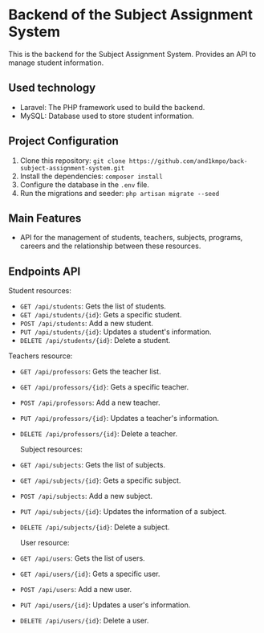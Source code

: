 # Backend of the Subject Assignment System

This is the backend for the Subject Assignment System. Provides an API to manage student information.

## Used technology

- Laravel: The PHP framework used to build the backend.
- MySQL: Database used to store student information.

## Project Configuration

1. Clone this repository: `git clone https://github.com/and1kmpo/back-subject-assignment-system.git`
2. Install the dependencies: `composer install`
3. Configure the database in the `.env` file.
4. Run the migrations and seeder: `php artisan migrate --seed`

## Main Features

- API for the management of students, teachers, subjects, programs, careers and the relationship between these resources.

## Endpoints API
Student resources:
- `GET /api/students`: Gets the list of students.
- `GET /api/students/{id}`: Gets a specific student.
- `POST /api/students`: Add a new student.
- `PUT /api/students/{id}`: Updates a student's information.
- `DELETE /api/students/{id}`: Delete a student.

Teachers resource:
- `GET /api/professors`: Gets the teacher list.
- `GET /api/professors/{id}`: Gets a specific teacher.
- `POST /api/professors`: Add a new teacher.
- `PUT /api/professors/{id}`: Updates a teacher's information.
- `DELETE /api/professors/{id}`: Delete a teacher.

  Subject resources:
- `GET /api/subjects`: Gets the list of subjects.
- `GET /api/subjects/{id}`: Gets a specific subject.
- `POST /api/subjects`: Add a new subject.
- `PUT /api/subjects/{id}`: Updates the information of a subject.
- `DELETE /api/subjects/{id}`: Delete a subject.

  User resource:
- `GET /api/users`: Gets the list of users.
- `GET /api/users/{id}`: Gets a specific user.
- `POST /api/users`: Add a new user.
- `PUT /api/users/{id}`: Updates a user's information.
- `DELETE /api/users/{id}`: Delete a user.
